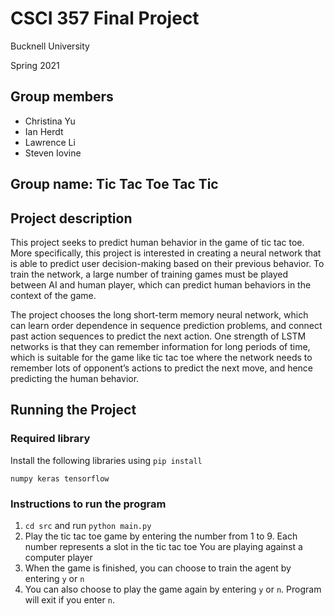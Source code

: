 # CSCI 357 Final Project

Bucknell University

Spring 2021

## Group members
* Christina Yu
* Ian Herdt
* Lawrence Li
* Steven Iovine

## Group name: Tic Tac Toe Tac Tic

## Project description

This project seeks to predict human behavior in the game of tic tac toe. 
More specifically, this project is interested in creating a neural network that is able to predict user decision-making based on their previous behavior. 
To train the network, a large number of training games must be played between AI and human player, which can predict human behaviors in the context of the game.

The project chooses the long short-term memory neural network, which can learn order dependence in sequence prediction problems, 
and connect past action sequences to predict the next action. 
One strength of LSTM networks is that they can remember information for long periods of time, 
which is suitable for the game like tic tac toe where the network needs to remember lots of opponent’s actions to predict the next move, 
and hence predicting the human behavior. 

## Running the Project

### Required library

Install the following libraries using ```pip install```

```numpy keras tensorflow```

### Instructions to run the program

1. ```cd src``` and run ```python main.py```
2. Play the tic tac toe game by entering the number from 1 to 9. 
   Each number represents a slot in the tic tac toe
   You are playing against a computer player
3. When the game is finished, you can choose to train the agent by entering ```y``` or ```n```
4. You can also choose to play the game again by entering ```y``` or ```n```. Program will exit if you enter ```n```.

